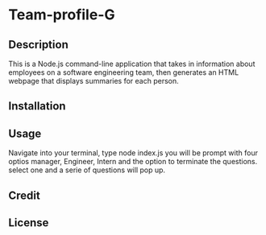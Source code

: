 # Team-profile-G

## Description
This is a Node.js command-line application that takes in information about employees on a software engineering team, then generates an HTML webpage that displays summaries for each person.


## Installation


## Usage
Navigate into your terminal, type node index.js you will be prompt with four optios manager, Engineer, Intern and the option to terminate the questions. select one and a serie of questions will pop up.

## Credit




## License